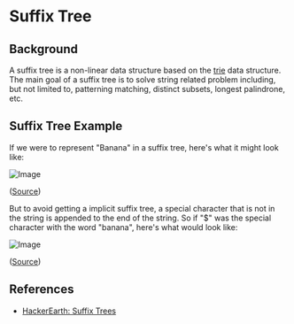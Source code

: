 # Suffix Tree

## Background

A suffix tree is a non-linear data structure based on the [trie](../../trie/README.md) data structure. The main goal of a suffix tree is to solve string related problem including, but not limited to, patterning matching, distinct subsets, longest palindrone, etc.

## Suffix Tree Example

If we were to represent "Banana" in a suffix tree, here's what it might look like:

![Image](https://he-s3.s3.amazonaws.com/media/uploads/71cea69.png)

([Source](https://www.hackerearth.com/practice/data-structures/advanced-data-structures/suffix-trees/tutorial/))

But to avoid getting a implicit suffix tree, a special character that is not in the string is appended to the end of the string. So if "\$" was the special character with the word "banana", here's what would look like:

![Image](https://he-s3.s3.amazonaws.com/media/uploads/a55f8db.png)

([Source](https://www.hackerearth.com/practice/data-structures/advanced-data-structures/suffix-trees/tutorial/))

## References

- [HackerEarth: Suffix Trees](https://www.hackerearth.com/practice/data-structures/advanced-data-structures/suffix-trees/tutorial/)
